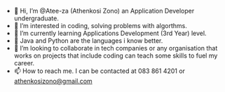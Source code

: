 - 👋 Hi, I’m @Atee-za (Athenkosi Zono) an Application Developer undergraduate.
- 👀 I’m interested in coding, solving problems with algorthms. 
- 🌱 I’m currently learning Applications Development (3rd Year) level.
- 💞️ Java and Python are the languages i know better.
- 💞️ I’m looking to collaborate in tech companies or any organisation that works on projects that include coding can teach some skills to fuel my career.
- 📫 How to reach me. I can be contacted at 083 861 4201 or athenkosizono@gmail.com

<!---
Atee-za/Atee-za is a ✨ special ✨ repository because its `README.md` (this file) appears on your GitHub profile.
You can click the Preview link to take a look at your changes.
--->
